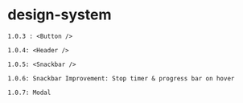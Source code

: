 # design-system


    1.0.3 : <Button />

    1.0.4: <Header />

    1.0.5: <Snackbar />

    1.0.6: Snackbar Improvement: Stop timer & progress bar on hover

    1.0.7: Modal
